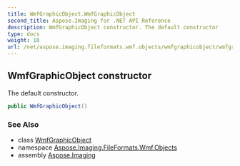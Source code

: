 ```yaml
---
title: WmfGraphicObject.WmfGraphicObject
second_title: Aspose.Imaging for .NET API Reference
description: WmfGraphicObject constructor. The default constructor
type: docs
weight: 10
url: /net/aspose.imaging.fileformats.wmf.objects/wmfgraphicobject/wmfgraphicobject/
---
```

## WmfGraphicObject constructor

The default constructor.

```csharp
public WmfGraphicObject()
```

### See Also

* class [WmfGraphicObject](../)
* namespace [Aspose.Imaging.FileFormats.Wmf.Objects](../../wmfgraphicobject/)
* assembly [Aspose.Imaging](../../../)


